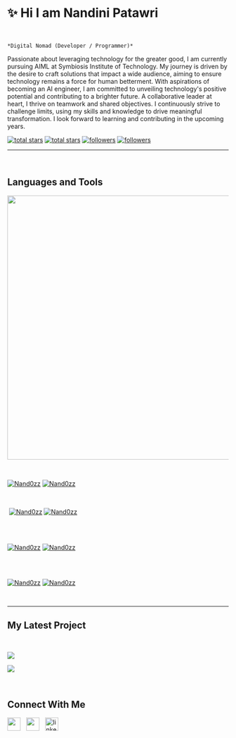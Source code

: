 <h1>✨ Hi I am Nandini Patawri</h1>
<br /> 

                    
`*Digital Nomad (Developer / Programmer)*`

                    

<p align="left">Passionate about leveraging technology for the greater good, I am currently pursuing AIML at Symbiosis Institute of Technology. My journey is driven by the desire to craft solutions that impact a wide audience, aiming to ensure technology remains a force for human betterment. With aspirations of becoming an AI engineer, I am committed to unveiling technology's positive potential and contributing to a brighter future. A collaborative leader at heart, I thrive on teamwork and shared objectives. I continuously strive to challenge limits, using my skills and knowledge to drive meaningful transformation. I look forward to learning and contributing in the upcoming years.</p>
<p align="left"> 
  <a href="https://github.com/Nand0zz?tab=repositories&sort=stargazers#gh-light-mode-only">
    <img alt="total stars" title="Total stars on GitHub" src="https://custom-icon-badges.demolab.com/github/stars/Nand0zz?color=3ea97d&style=for-the-badge&labelColor=40b682&logo=star#gh-light-mode-only"/></a>
  
  <a href="https://github.com/Nand0zz?tab=repositories&sort=stargazers#gh-dark-mode-only">
    <img alt="total stars" title="Total stars on GitHub" src="https://custom-icon-badges.demolab.com/github/stars/Nand0zz?color=655489&style=for-the-badge&labelColor=c691e9&logo=star#gh-dark-mode-only"/></a>
  
  <a href="https://github.com/Nand0zz?tab=followers#gh-light-mode-only">
    <img alt="followers" title="Follow me on Github" src="https://custom-icon-badges.demolab.com/github/followers/Nand0zz?color=2c4954&labelColor=2c3e50&style=for-the-badge&logo=person-add&label=Follow&logoColor=white#gh-light-mode-only"/></a>
    
  <a href="https://github.com/Nand0zz?tab=followers#gh-dark-mode-only">
    <img alt="followers" title="Follow me on Github" src="https://custom-icon-badges.demolab.com/github/followers/Nand0zz?color=dacc84&labelColor=f9e692&style=for-the-badge&logo=person-add&label=Follow&logoColor=white#gh-dark-mode-only"/></a>
</p>

---
<br />


<h2>Languages and Tools</h2> 
<p align="left">
<img width="600px"  src="https://skillicons.dev/icons?i=html,css,wordpress,js,react,py,pr,ps,ai,ae,c,java,aws&perline=9"  />
</p>
<br />

                    

<p><a href="https://github.com/Nand0zz#gh-dark-mode-only" target="_blank"><img align="center" src="https://github-readme-stats.vercel.app/api/top-langs/?username=Nand0zz&langs_count=6&show_icon=true&layout=compact&theme=nightowl#gh-dark-mode-only" alt="Nand0zz" /></a>
  <a href="https://github.com/Nand0zz#gh-light-mode-only" target="_blank"><img align="center" src="https://github-readme-stats.vercel.app/api/top-langs/?username=Nand0zz&langs_count=6&show_icon=true&layout=compact&theme=vue#gh-light-mode-only" alt="Nand0zz" /></a>
</p>

<br />

<p>&nbsp;<a href="https://github.com/Nand0zz#gh-dark-mode-only" target="_blank"><img align="center" src="https://github-readme-stats.vercel.app/api?username=Nand0zz&count_private=true&show_icons=true&theme=nightowl#gh-dark-mode-only" alt="Nand0zz" /></a>
<a href="https://github.com/Nand0zz#gh-light-mode-only" target="_blank"><img align="center" src="https://github-readme-stats.vercel.app/api?username=Nand0zz&count_private=true&show_icons=true&theme=vue#gh-light-mode-only" alt="Nand0zz" /></a>
</p> 
<br>
<br />

<p><a href="https://github.com/Nand0zz#gh-dark-mode-only" target="_blank"><img align="center" src="https://streak-stats.demolab.com?user=Nand0zz&theme=nightowl#gh-dark-mode-only" alt="Nand0zz"/></a>
<a href="https://github.com/Nand0zz#gh-light-mode-only" target="_blank"><img align="center" src="https://streak-stats.demolab.com?user=Nand0zz&theme=vue#gh-light-mode-only" alt="Nand0zz"/></a></p>
<br/>
<br />

<p><a href="https://github.com/Nand0zz#gh-dark-mode-only" target="_blank"><img align="center" src="https://github-readme-activity-graph.cyclic.app/graph?username=Nand0zz&theme=nightowl#gh-dark-mode-only" alt="Nand0zz" /></a>
<a href="https://github.com/Nand0zz#gh-light-mode-only" target="_blank"><img align="center" src="https://github-readme-activity-graph.cyclic.app/graph?username=Nand0zz&theme=vue#gh-light-mode-only" alt="Nand0zz" /></a></p>
<br/>

---


                    

<h2>My Latest Project</h2> 
<br />
<p><a href="https://github.com/Nand0zz/#gh-dark-mode-only" target="_blank"><img align="center" src="https://github-readme-stats.vercel.app/api/pin/?username=Nand0zz&repo=&theme=nightowl&show_owner=true#gh-dark-mode-only"/></a></p>
<p><a href="https://github.com/Nand0zz/#gh-light-mode-only" target="_blank"><img align="center" src="https://github-readme-stats.vercel.app/api/pin/?username=Nand0zz&repo=&theme=vue&show_owner=true#gh-light-mode-only"/></a></p>
<br />


                    

<h2>Connect With Me</h2> 
<p align="left">
<a href="https://twitter.com/" target="_blank"><img align="left" width="30px" style="padding-right:10px;" src="https://raw.githubusercontent.com/rahuldkjain/github-profile-readme-generator/master/src/images/icons/Social/twitter.svg" alt="" /></a>
<a href="https://instagram.com/" target="_blank"><img align="left" width="30px" style="padding-right:10px" src="https://raw.githubusercontent.com/rahuldkjain/github-profile-readme-generator/master/src/images/icons/Social/instagram.svg" alt="" /></a>
<a href="https://www.linkedin.com/in/nandini-patawri-1bab171b7" target="_blank"><img align="left" alt="linkedin" width="30px" style="padding-right: 10px;" src="https://cdn.jsdelivr.net/gh/devicons/devicon/icons/linkedin/linkedin-original.svg" /></a>
</p>
